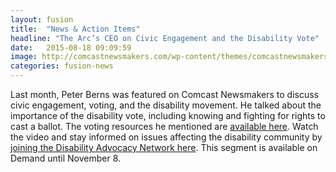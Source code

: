 ```yaml
---
layout: fusion
title:  "News & Action Items"
headline: "The Arc’s CEO on Civic Engagement and the Disability Vote"
date:   2015-08-18 09:09:59
image: http://comcastnewsmakers.com/wp-content/themes/comcastnewsmakers/images/MainLogo.png 
categories: fusion-news
---
```

Last month, Peter Berns was featured on Comcast Newsmakers to discuss civic engagement, voting, and the disability movement. He talked about the importance of the disability vote, including knowing and fighting for rights to cast a ballot. The voting resources he mentioned are <a href="http://www.thearc.org/what-we-do/resources/toolkits/vote">available here</a>. Watch the video and stay informed on issues affecting the disability community by <a href="http://disabilityadvocacynetwork.org/thearc/home">joining the Disability Advocacy Network here</a>. This segment is available on Demand until November 8. 